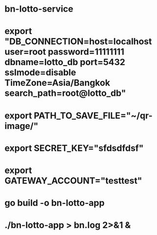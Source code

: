 # bn-lotto-service
# export "DB_CONNECTION=host=localhost user=root password=11111111 dbname=lotto_db port=5432 sslmode=disable TimeZone=Asia/Bangkok search_path=root@lotto_db"

# export PATH_TO_SAVE_FILE="~/qr-image/"

# export SECRET_KEY="sfdsdfdsf"
# export GATEWAY_ACCOUNT="testtest"
# go build -o bn-lotto-app
# ./bn-lotto-app > bn.log 2>&1 &